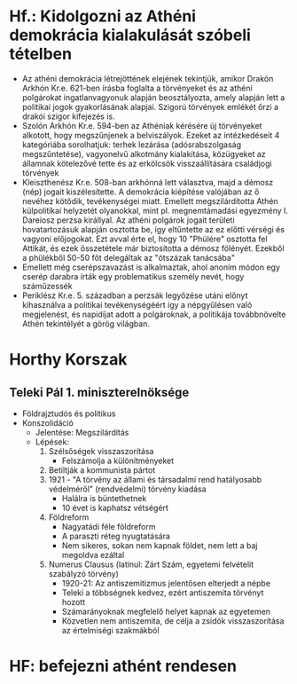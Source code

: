 # Hf.: Kidolgozni az Athéni demokrácia kialakulását szóbeli tételben  
- Az athéni demokrácia létrejöttének elejének tekintjük, amikor Drakón Arkhón Kr.e. 621-ben írásba foglalta a törvényeket és az athéni polgárokat ingatlanvagyonuk alapján beosztályozta, amely alapján lett a politikai jogok gyakorlásának alapjai. Szigorú törvények emlékét őrzi a drakói szigor kifejezés is.  
- Szolón Arkhón Kr.e. 594-ben az Athéniak kérésére új törvényeket alkotott, hogy megszűnjenek a belviszályok. Ezeket az intézkedéseit 4 kategóriába sorolhatjuk: terhek lezárása (adósrabszolgaság megszűntetése), vagyonelvű alkotmány kialakítása, közügyeket az államnak kötelezővé tette és az erkölcsök visszaállítására családjogi törvények  
- Kleiszthenész Kr.e. 508-ban arkhónná lett választva, majd a démosz (nép) jogait kiszélesítette. A demokrácia kiépítése valójában az ő nevéhez kötődik, tevékenységei miatt. Emellett megszilárdította Athén külpolitikai helyzetét olyanokkal, mint pl. megnemtámadási egyezmény I. Dareiosz perzsa királlyal. Az athéni polgárok jogait területi hovatartozásuk alapján osztotta be, így eltűntette az ez előtti vérségi és vagyoni előjogokat. Ezt avval érte el, hogy 10 "Phülére" osztotta fel Attikát, és ezek összetétele már biztosította a démosz fölényét. Ezekből a phülékből 50-50 főt delegáltak az "ötszázak tanácsába"  
- Emellett még cserépszavazást is alkalmaztak, ahol anoním módon egy cserép darabra írták egy problematikus személy nevét, hogy száműzessék  
- Periklész Kr.e. 5. században a perzsák legyőzése utáni előnyt kihasználva a politikai tevékenységéért így a népgyűlésen való megjelenést, és napidíjat adott a polgároknak, a politikája továbbnövelte Athén tekintélyét a görög világban.  
# Horthy Korszak  
## Teleki Pál 1. miniszterelnöksége  
- Földrajztudós és politikus  
- Konszolidáció  
	- Jelentése: Megszilárdítás  
	- Lépések:  
		1. Szélsőségek visszaszorítása  
			- Felszámolja a különítményeket  
		2. Betiltják a kommunista pártot  
		3. 1921 - "A törvény az állami és társadalmi rend hatályosabb védelméről" (rendvédelmi) törvény kiadása  
			- Halálra is büntethetnek  
			- 10 évet is kaphatsz vétségért  
		4. Földreform  
			- Nagyatádi féle földreform  
			- A paraszti réteg nyugtatására  
			- Nem sikeres, sokan nem kapnak földet, nem lett a baj megoldva ezáltal  
		5. Numerus Clausus (latinul: Zárt Szám, egyetemi felvételit szabályzó törvény)  
			- 1920-21: Az antiszemitizmus jelentősen elterjedt a népbe  
			- Teleki a többségnek kedvez, ezért antiszemita törvényt hozott  
			- Számarányoknak megfelelő helyet kapnak az egyetemen  
			- Közvetlen nem antiszemita, de célja a zsidók visszaszorítása az értelmiségi szakmákból  
# HF: befejezni athént rendesen  
